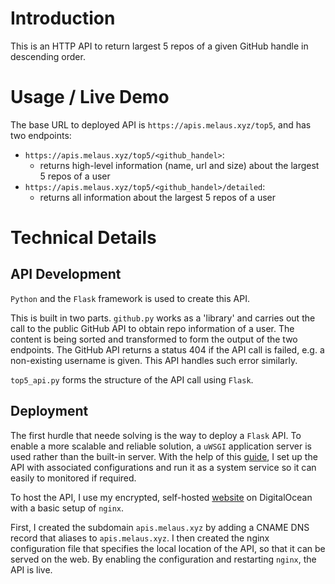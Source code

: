 # Introduction 
This is an HTTP API to return largest 5 repos of a given GitHub handle in descending order.

# Usage / Live Demo
The base URL to deployed API is ```https://apis.melaus.xyz/top5```, and has two endpoints:

- ```https://apis.melaus.xyz/top5/<github_handel>```:
    - returns high-level information (name, url and size) about the largest 5 repos of a user
- ```https://apis.melaus.xyz/top5/<github_handel>/detailed```: 
    - returns all information about the largest 5 repos of a user


# Technical Details
## API Development
```Python``` and the ```Flask``` framework is used to create this API. 

This is built in two parts. ```github.py``` works as a 'library' and carries out the call to the public GitHub API to obtain repo information of a user. The content is being sorted and transformed to form the output of the two endpoints. The GitHub API returns a status 404 if the API call is failed, e.g. a non-existing username is given. This API handles such error similarly.

```top5_api.py``` forms the structure of the API call using ```Flask```.

## Deployment
The first hurdle that neede solving is the way to deploy a ```Flask``` API. To enable a more scalable and reliable solution, a ```uWSGI``` application server is used rather than the built-in server. With the help of this [guide](https://www.digitalocean.com/community/tutorials/how-to-serve-flask-applications-with-uwsgi-and-nginx-on-ubuntu-16-04), I set up the API with associated configurations and run it as a system service so it can easily to monitored if required. 

To host the API, I use my encrypted, self-hosted [website](https://www.melaus.xyz) on DigitalOcean with a basic setup of ```nginx```. 

First, I created the subdomain ```apis.melaus.xyz``` by adding a CNAME DNS record that aliases to ```apis.melaus.xyz```. I then created the nginx configuration file that specifies the local location of the API, so that it can be served on the web. By enabling the configuration and restarting ```nginx```, the API is live.
